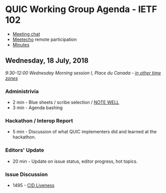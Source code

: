 # QUIC Working Group Agenda - IETF 102

* [Meeting chat](xmpp:quic@jabber.ietf.org?join)
* [Meetecho](http://www.meetecho.com/ietf102/quic) remote participation
* [Minutes](http://etherpad.tools.ietf.org:9000/p/notes-ietf-102-quic)



## Wednesday, 18 July, 2018

*9:30-12:00	Wednesday Morning session I, Place du Canada - [in other time zones](https://www.timeanddate.com/worldclock/fixedtime.html?msg=QUIC+WG+Meeting&iso=20180718T0930&p1=165&ah=2&am=30)*

### Administrivia

* 2 min - Blue sheets / scribe selection / [NOTE WELL](https://www.ietf.org/about/note-well.html)
* 3 min - Agenda bashing

### Hackathon / Interop Report

* 5 min - Discussion of what QUIC implementers did and learned at the hackathon.

### Editors' Update

* 20 min - Update on issue status, editor progress, hot topics.

### Issue Discussion

* 1495 - [CID Liveness](https://github.com/quicwg/base-drafts/issues/1495)